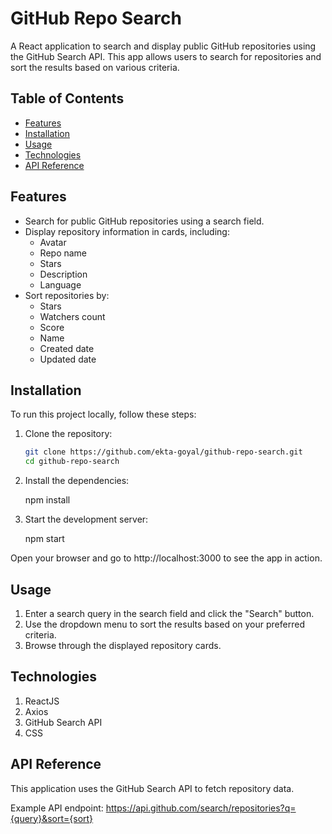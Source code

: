 # GitHub Repo Search

A React application to search and display public GitHub repositories using the GitHub Search API. This app allows users to search for repositories and sort the results based on various criteria.

## Table of Contents

- [Features](#features)
- [Installation](#installation)
- [Usage](#usage)
- [Technologies](#technologies)
- [API Reference](#api-reference)

## Features

- Search for public GitHub repositories using a search field.
- Display repository information in cards, including:
  - Avatar
  - Repo name
  - Stars
  - Description
  - Language
- Sort repositories by:
  - Stars
  - Watchers count
  - Score
  - Name
  - Created date
  - Updated date

## Installation

To run this project locally, follow these steps:

1. Clone the repository:

   ```bash
   git clone https://github.com/ekta-goyal/github-repo-search.git
   cd github-repo-search

2. Install the dependencies: 

    npm install

3. Start the development server:

    npm start

Open your browser and go to http://localhost:3000 to see the app in action.

## Usage

1. Enter a search query in the search field and click the "Search" button.
2. Use the dropdown menu to sort the results based on your preferred criteria.
3. Browse through the displayed repository cards.

## Technologies

1. ReactJS
2. Axios
3. GitHub Search API
4. CSS

## API Reference

This application uses the GitHub Search API to fetch repository data.

Example API endpoint: 
https://api.github.com/search/repositories?q={query}&sort={sort}
